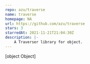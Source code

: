 ```yaml
---
repo: azu/traverse
name: traverse
homepage: NA
url: https://github.com/azu/traverse
stars: 3
starredAt: 2021-11-21T21:04:30Z
description: |-
    A Traverser library for object.
---
```


[object Object]
